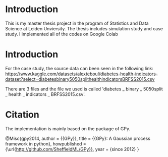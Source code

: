 # Introduction
This is my master thesis project in the program of Statistics and Data Science at Leiden Unviersity.
The thesis includes simulation study and case study. I implemented all of the codes on Google Colab


# Introduction

For the case study, the source data can been seen in the following link:
https://www.kaggle.com/datasets/alexteboul/diabetes-health-indicators-dataset?select=diabetesbinary5050splithealthindicatorsBRFSS2015.csv

There are 3 files and the file we used is called 'diabetes _ binary _ 5050split _ health _ indicators _ BRFSS2015.csv'.


# Citation
The implementation is mainly based on the package of GPy.

@Misc{gpy2014,
  author =   {{GPy}},
  title =    {{GPy}: A Gaussian process framework in python},
  howpublished = {\url{http://github.com/SheffieldML/GPy}},
  year = {since 2012}
}
